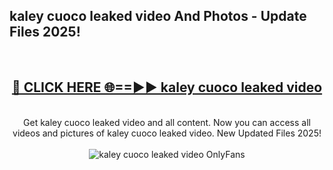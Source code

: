 <h2>kaley cuoco leaked video And Photos - Update Files 2025!</h2>
<br>
<div align="center">
<h2><a href="https://betterlinks.top/A2PfLJ" rel="nofollow">🔴 CLICK HERE 🌐==►► kaley cuoco leaked video</a></h2>
<br>
Get kaley cuoco leaked video and all content. Now you can access all videos and pictures of kaley cuoco leaked video. New Updated Files 2025!
<br>
<br>
<a href="https://betterlinks.top/A2PfLJ" rel="nofollow" data-target="animated-image.originalLink"><img src="https://i.imgur.com/dJHk4Zq.gif" alt="kaley cuoco leaked video OnlyFans" style="max-width: 100%; display: inline-block;" data-target="animated-image.originalImage"></a>
</div>
<br>